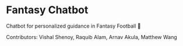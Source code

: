 # Fantasy Chatbot

Chatbot for personalized guidance in Fantasy Football 🏈

Contributors: Vishal Shenoy, Raquib Alam, Arnav Akula, Matthew Wang
